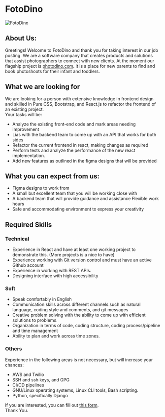# FotoDino
![FotoDino](../logo.png)
## About Us:
Greetings! Welcome to FotoDino and thank you for taking interest in our job posting. We are a software company that creates products and solutions that assist photographers to connect with new clients. At the moment our flagship project is [photodino.com](https://fotodino.com). It is a place for new parents to find and book photoshoots for their infant and toddlers.

## What we are looking for
We are looking for a person with extensive knowledge in frontend design and skilled in Pure CSS, Bootstrap, and React.js to refactor the frontend of an existing project.  
Your tasks will be:  
 - Analyze the existing front-end code and mark areas needing improvement
 - Lias with the backend team to come up with an API that works for both sides
 - Refactor the current frontend in react, making changes as required
 - Perform tests and analyze the performance of the new react implementation.
 - Add new features as outlined in the figma designs that will be provided

## What you can expect from us:
 - Figma designs to work from
 - A small but excellent team that you will be working close with
 - A backend team that will provide guidance and assistance
Flexible work hours
 - Safe and accommodating environment to express your creativity

## Required Skills
### Technical
 - Experience in React and have at least one working project to demonstrate this. (More projects is a nice to have)  
 - Experience working with Git version control and must have an active Github account  
 - Experience in working with REST APIs.
 - Designing interface with high accessibility  

### Soft
  - Speak comfortably in English
  - Communication skills across different channels such as natural language, coding style and comments, and git messages
  - Creative problem solving with the ability to come up with efficient solutions to problems.
  - Organization in terms of code, coding structure, coding process/pipeline and time management
  - Ability to plan and work across time zones.

### Others
Experience in the following areas is not necessary, but will increase your chances:
- AWS and Twilio
- SSH and ssh keys, and GPG
- CI/CD pipelines
- GNU/Linux operating systems, Linux CLI tools, Bash scripting.
- Python, specifically Django

If you are interested, you can fill out [this form](https://photodino.com).  
Thank You.